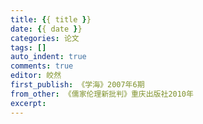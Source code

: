 ```yaml
---
title: {{ title }}
date: {{ date }}
categories: 论文
tags: []
auto_indent: true
comments: true
editor: 皎然
first_publish: 《学海》2007年6期
from_other: 《儒家伦理新批判》重庆出版社2010年
excerpt:
---
```

